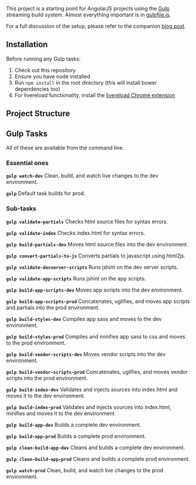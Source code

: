This project is a starting point for AngularJS projects using the [Gulp](http://gulpjs.com/) streaming build system. Almost everything important is in [gulpfile.js](https://github.com/paislee/healthy-gulp-angular/blob/master/gulpfile.js).

For a full discussion of the setup, please refer to the companion [blog post](http://paislee.io/a-healthy-gulp-setup-for-angularjs-projects).

## Installation

Before running any Gulp tasks:

1. Check out this repository
2. Ensure you have node installed
3. Run `npm install` in the root directory (this will install bower dependencies too)
4. For livereload functionality, install the [livereload Chrome extension](https://chrome.google.com/webstore/detail/livereload/jnihajbhpnppcggbcgedagnkighmdlei)

## Project Structure

## Gulp Tasks

All of these are available from the command line.

### Essential ones

__`gulp watch-dev`__ Clean, build, and watch live changes to the dev environment.

__`gulp`__ Default task builds for prod.

### Sub-tasks

__`gulp validate-partials`__ Checks html source files for syntax errors.

__`gulp validate-index`__ Checks index.html for syntax errors.

__`gulp build-partials-dev`__ Moves html source files into the dev environment.

__`gulp convert-partials-to-js`__ Converts partials to javascript using html2js.

__`gulp validate-devserver-scripts`__ Runs jshint on the dev server scripts.

__`gulp validate-app-scripts`__ Runs jshint on the app scripts.

__`gulp build-app-scripts-dev`__ Moves app scripts into the dev environment.

__`gulp build-app-scripts-prod`__ Concatenates, uglifies, and moves app scripts and partials into the prod environment.

__`gulp build-styles-dev`__ Compiles app sass and moves to the dev environment.

__`gulp build-styles-prod`__ Compiles and minifies app sass to css and moves to the prod environment.

__`gulp build-vendor-scripts-dev`__ Moves vendor scripts into the dev environment.

__`gulp build-vendor-scripts-prod`__ Concatenates, uglifies, and moves vendor scripts into the prod environment.

__`gulp build-index-dev`__ Validates and injects sources into index.html and moves it to the dev environment.

__`gulp build-index-prod`__ Validates and injects sources into index.html, minifies and moves it to the dev environment.

__`gulp build-app-dev`__ Builds a complete dev environment.

__`gulp build-app-prod`__ Builds a complete prod environment.

__`gulp clean-build-app-dev`__ Cleans and builds a complete dev environment.

__`gulp clean-build-app-prod`__ Cleans and builds a complete prod environment.

__`gulp watch-prod`__ Clean, build, and watch live changes to the prod environment.
